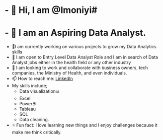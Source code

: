 # - 👋 Hi, I am @Imoniyi#
# - 👀 I am an Aspiring Data Analyst.
- 👀I am currently working on various projects to grow my Data Analytics skills
- 🌱 I am open to Entry Level Data Analyst Role and I am in search of Data Analyst jobs either in the health field or any other industry
- 💞️ I am looking to work and collaborate with business owners, tech companies, the Ministry of Health, and even individuals. 
- 📫 How to reach me: [LinkedIn](https://www.linkedin.com/in/imoleayo-okeniyi-73a558106/?originalSubdomain=ng)
- My skills include;
  - Data visualization📊
  - Excel
  - PowerBi
  - Tableau
  - SQL
  - Data cleaning.
- ⭐ Fun fact: I love learning new things and I enjoy challenges because it make me think critically.

<!---
Imoniyi/Imoniyi is a ✨ special ✨ repository because its `README.md` (this file) appears on your GitHub profile.
You can click the Preview link to take a look at your changes.
--->
